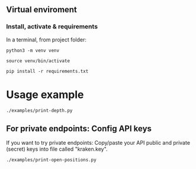 ## Virtual enviroment
### Install, activate & requirements
In a terminal, from project folder:

```
python3 -m venv venv

source venv/bin/activate

pip install -r requirements.txt
```

# Usage example
```
./examples/print-depth.py
```

## For private endpoints: Config API keys
If you want to try private endpoints: Copy/paste your API public and private (secret) keys into file called "kraken.key".

```
./examples/print-open-positions.py
```